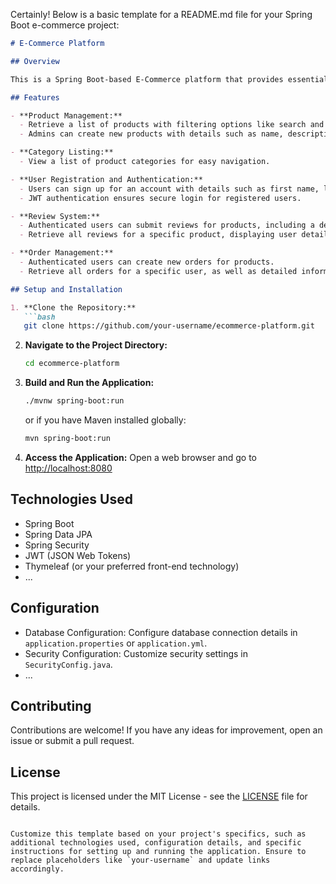 Certainly! Below is a basic template for a README.md file for your Spring Boot e-commerce project:

```markdown
# E-Commerce Platform

## Overview

This is a Spring Boot-based E-Commerce platform that provides essential functionalities for managing products, user accounts, orders, and reviews. The application uses JWT (JSON Web Tokens) for secure user authentication.

## Features

- **Product Management:**
  - Retrieve a list of products with filtering options like search and category.
  - Admins can create new products with details such as name, description, and image.

- **Category Listing:**
  - View a list of product categories for easy navigation.

- **User Registration and Authentication:**
  - Users can sign up for an account with details such as first name, last name, email, password, and address.
  - JWT authentication ensures secure login for registered users.

- **Review System:**
  - Authenticated users can submit reviews for products, including a description and star rating.
  - Retrieve all reviews for a specific product, displaying user details, review text, and star rating.

- **Order Management:**
  - Authenticated users can create new orders for products.
  - Retrieve all orders for a specific user, as well as detailed information about a specific order.

## Setup and Installation

1. **Clone the Repository:**
   ```bash
   git clone https://github.com/your-username/ecommerce-platform.git
   ```

2. **Navigate to the Project Directory:**
   ```bash
   cd ecommerce-platform
   ```

3. **Build and Run the Application:**
   ```bash
   ./mvnw spring-boot:run
   ```

   or if you have Maven installed globally:

   ```bash
   mvn spring-boot:run
   ```

4. **Access the Application:**
   Open a web browser and go to [http://localhost:8080](http://localhost:8080)

## Technologies Used

- Spring Boot
- Spring Data JPA
- Spring Security
- JWT (JSON Web Tokens)
- Thymeleaf (or your preferred front-end technology)
- ...

## Configuration

- Database Configuration: Configure database connection details in `application.properties` or `application.yml`.
- Security Configuration: Customize security settings in `SecurityConfig.java`.
- ...

## Contributing

Contributions are welcome! If you have any ideas for improvement, open an issue or submit a pull request.

## License

This project is licensed under the MIT License - see the [LICENSE](LICENSE) file for details.
```

Customize this template based on your project's specifics, such as additional technologies used, configuration details, and specific instructions for setting up and running the application. Ensure to replace placeholders like `your-username` and update links accordingly.
